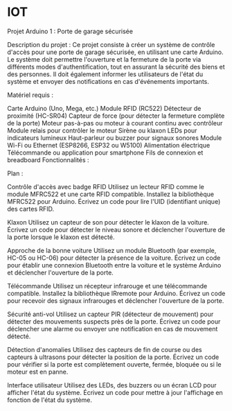 # IOT
Projet Arduino 1 : Porte de garage sécurisée

Description du projet :
Ce projet consiste à créer un système de contrôle d'accès pour une porte de garage sécurisée, en utilisant une carte Arduino. Le système doit permettre l'ouverture et la fermeture de la porte via différents modes d'authentification, tout en assurant la sécurité des biens et des personnes. Il doit également informer les utilisateurs de l'état du système et envoyer des notifications en cas d'événements importants.

Matériel requis :

Carte Arduino (Uno, Mega, etc.)
Module RFID (RC522)
Détecteur de proximité (HC-SR04)
Capteur de force (pour détecter la fermeture complète de la porte)
Moteur pas-à-pas ou moteur à courant continu avec contrôleur
Module relais pour contrôler le moteur
Sirène ou klaxon
LEDs pour indicateurs lumineux
Haut-parleur ou buzzer pour signaux sonores
Module Wi-Fi ou Ethernet (ESP8266, ESP32 ou W5100)
Alimentation électrique
Télécommande ou application pour smartphone
Fils de connexion et breadboard
Fonctionnalités :

Plan :

Contrôle d'accès avec badge RFID
Utilisez un lecteur RFID comme le module MFRC522 et une carte RFID compatible.
Installez la bibliothèque MFRC522 pour Arduino.
Écrivez un code pour lire l'UID (identifiant unique) des cartes RFID.

Klaxon
Utilisez un capteur de son pour détecter le klaxon de la voiture.
Écrivez un code pour détecter le niveau sonore et déclencher l'ouverture de la porte lorsque le klaxon est détecté.

Approche de la bonne voiture
Utilisez un module Bluetooth (par exemple, HC-05 ou HC-06) pour détecter la présence de la voiture.
Écrivez un code pour établir une connexion Bluetooth entre la voiture et le système Arduino et déclencher l'ouverture de la porte.

Télécommande
Utilisez un récepteur infrarouge et une télécommande compatible.
Installez la bibliothèque IRremote pour Arduino.
Écrivez un code pour recevoir des signaux infrarouges et déclencher l'ouverture de la porte.

Sécurité anti-vol
Utilisez un capteur PIR (détecteur de mouvement) pour détecter des mouvements suspects près de la porte.
Écrivez un code pour déclencher une alarme ou envoyer une notification en cas de mouvement détecté.

Détection d'anomalies
Utilisez des capteurs de fin de course ou des capteurs à ultrasons pour détecter la position de la porte.
Écrivez un code pour vérifier si la porte est complètement ouverte, fermée, bloquée ou si le moteur est en panne.

Interface utilisateur
Utilisez des LEDs, des buzzers ou un écran LCD pour afficher l'état du système.
Écrivez un code pour mettre à jour l'affichage en fonction de l'état du système.
